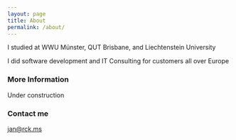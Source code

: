 ```yaml
---
layout: page
title: About
permalink: /about/
---
```


I studied at WWU Münster, QUT Brisbane, and Liechtenstein University

I did software development and IT Consulting for customers all over Europe


### More Information

Under construction

### Contact me

[jan@rck.ms](mailto:jan@rck.ms)